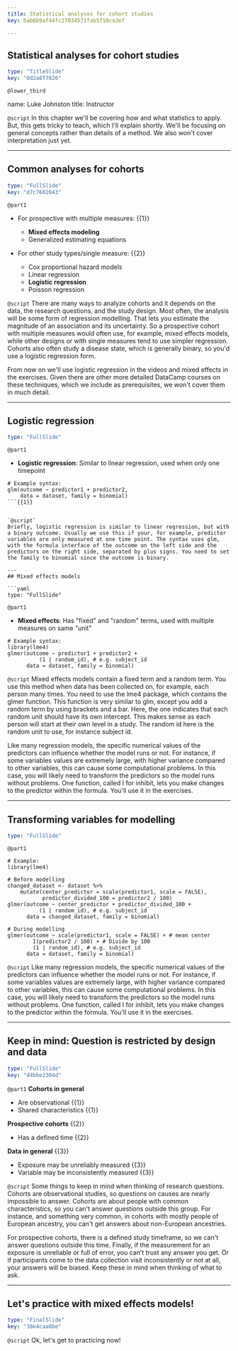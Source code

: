 ```yaml
---
title: Statistical analyses for cohort studies
key: 5ab6b9af44fc27034571fab5f10ca3ef

---
```

## Statistical analyses for cohort studies

```yaml
type: "TitleSlide"
key: "0d2a8f7826"
```

`@lower_third`

name: Luke Johnston
title: Instructor


`@script`
In this chapter we'll be covering how and what statistics to apply. But, this gets tricky to teach, which I'll explain shortly. We'll be focusing on general concepts rather than details of a method. We also won't cover interpretation just yet.

---
## Common analyses for cohorts

```yaml
type: "FullSlide"
key: "d7c7602043"
```

`@part1`
- For prospective with multiple measures: {{1}}
    - **Mixed effects modeling**
    - Generalized estimating equations

- For other study types/single measure: {{2}}
    - Cox proportional hazard models
    - Linear regression
    - **Logistic regression**
    - Poisson regression


`@script`
There are many ways to analyze cohorts and it depends on the data, the research questions, and the study design. Most often, the analysis will be some form of regression modelling. That lets you estimate the magnitude of an association and its uncertainty. So a prospective cohort with multiple measures would often use, for example, mixed effects models, while other designs or with single measures tend to use simpler regression. Cohorts also often study a disease state, which is generally binary, so you'd use a logistic regression form.

From now on we'll use logistic regression in the videos and mixed effects in the exercises. Given there are other more detailed DataCamp courses on these techniques, which we include as prerequisites, we won't cover them in much detail.

---
## Logistic regression

```yaml
type: "FullSlide"
```

`@part1`
- **Logistic regression**: Similar to linear regression, used when only one timepoint

```{r}
# Example syntax:
glm(outcome ~ predictor1 + predictor2, 
    data = dataset, family = binomial)
```{{1}}


`@script`
Briefly, logistic regression is similar to linear regression, but with a binary outcome. Usually we use this if your, for example, predictor variables are only measured at one time point. The syntax uses glm, with the formula interface of the outcome on the left side and the predictors on the right side, separated by plus signs. You need to set the family to binomial since the outcome is binary.

---
## Mixed effects models

```yaml
type: "FullSlide"
```

`@part1`

- **Mixed effects**: Has "fixed" and "random" terms, used with multiple measures on same "unit"

```{r}
# Example syntax:
library(lme4)
glmer(outcome ~ predictor1 + predictor2 + 
          (1 | random_id), # e.g. subject_id
      data = dataset, family = binomial)
```

`@script`
Mixed effects models contain a fixed term and a random term. You use this method when data has been collected on, for example, each person many times. You need to use the lme4 package, which contains the glmer function. This function is very similar to glm, except you add a random term by using brackets and a bar. Here, the one indicates that each random unit should have its own intercept. This makes sense as each person will start at their own level in a study. The random id here is the random unit to use, for instance subject id.

Like many regression models, the specific numerical values of the predictors can influence whether the model runs or not. For instance, if some variables values are extremely large, with higher variance compared to other variables, this can cause some computational problems. In this case, you will likely need to transform the predictors so the model runs without problems. One function, called I for inhibit, lets you make changes to the predictor within the formula. You'll use it in the exercises.

---
## Transforming variables for modelling

```yaml
type: "FullSlide"
```

`@part1`

```{r}
# Example:
library(lme4)

# Before modelling
changed_dataset <- dataset %>% 
    mutate(center_predictor = scale(predictor1, scale = FALSE),
           predictor_divided_100 = predictor2 / 100)
glmer(outcome ~ center_predictor + predictor_divided_100 + 
          (1 | random_id), # e.g. subject_id
      data = changed_dataset, family = binomial)

# During modelling
glmer(outcome ~ scale(predictor1, scale = FALSE) + # mean center
        I(predictor2 / 100) + # Divide by 100
        (1 | random_id), # e.g. subject_id
      data = dataset, family = binomial)
```

`@script`
Like many regression models, the specific numerical values of the predictors can influence whether the model runs or not. For instance, if some variables values are extremely large, with higher variance compared to other variables, this can cause some computational problems. In this case, you will likely need to transform the predictors so the model runs without problems. One function, called I for inhibit, lets you make changes to the predictor within the formula. You'll use it in the exercises.


---
## Keep in mind: Question is restricted by design and data

```yaml
type: "FullSlide"
key: "d4bbe2304d"
```

`@part1`
**Cohorts in general**

- Are observational {{1}}
- Shared characteristics {{1}}

**Prospective cohorts** {{2}}

- Has a defined time {{2}}

**Data in general** {{3}}

- Exposure may be unreliably measured {{3}}
- Variable may be inconsistently measured {{3}}


`@script`
Some things to keep in mind when thinking of research questions. Cohorts are observational studies, so questions on causes are nearly impossible to answer. Cohorts are about people with common characteristics, so you can't answer questions outside this group. For instance, and something very common, in cohorts with mostly people of European ancestry, you can't get answers about non-European ancestries. 

For prospective cohorts, there is a defined study timeframe, so we can't answer questions outside this time. Finally, if the measurement for an exposure is unreliable or full of error, you can't trust any answer you get. Or if participants come to the data collection visit inconsistently or not at all, your answers will be biased. Keep these in mind when thinking of what to ask.


---
## Let's practice with mixed effects models!

```yaml
type: "FinalSlide"
key: "38e4caa8be"
```

`@script`
Ok, let's get to practicing now!

